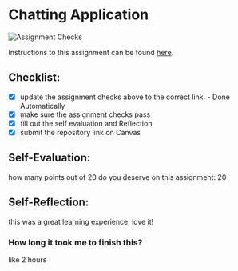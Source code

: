 Chatting Application
=====================
![Assignment Checks](https://s///github.com/ibukundanny/chatting-app/workflows/Assignment%20Checks/badge.svg)

Instructions to this assignment can be found [here](#).

## Checklist:
- [x] update the assignment checks above to the correct link. - Done Automatically
- [x] make sure the assignment checks pass
- [x] fill out the self evaluation and Reflection
- [x] submit the repository link on Canvas

## Self-Evaluation:

how many points out of 20 do you deserve on this assignment:
20
## Self-Reflection:
this was a great learning experience, love it!
### How long it took me to finish this?
like 2 hours
